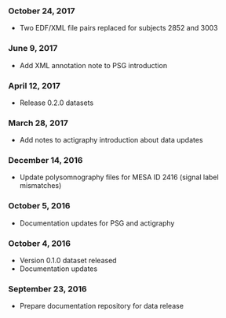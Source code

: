 ### October 24, 2017

- Two EDF/XML file pairs replaced for subjects 2852 and 3003

### June 9, 2017

- Add XML annotation note to PSG introduction

### April 12, 2017

- Release 0.2.0 datasets

### March 28, 2017

- Add notes to actigraphy introduction about data updates

### December 14, 2016

- Update polysomnography files for MESA ID 2416 (signal label mismatches)

### October 5, 2016

- Documentation updates for PSG and actigraphy

### October 4, 2016

- Version 0.1.0 dataset released
- Documentation updates

### September 23, 2016

- Prepare documentation repository for data release
